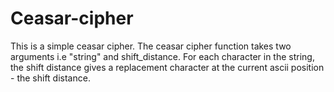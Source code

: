 # Ceasar-cipher
This is a simple ceasar cipher. The ceasar cipher function takes two arguments i.e "string" and shift_distance.
For each character in the string, the shift distance gives a replacement character at the current ascii position - the shift distance.
